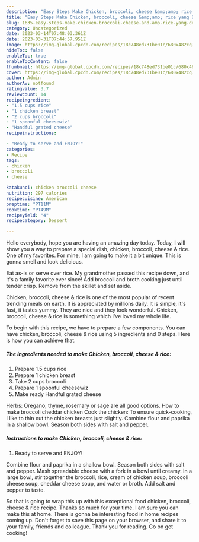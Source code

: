 ```yaml
---
description: "Easy Steps Make Chicken, broccoli, cheese &amp;amp; rice yang Delicious"
title: "Easy Steps Make Chicken, broccoli, cheese &amp;amp; rice yang Delicious"
slug: 1635-easy-steps-make-chicken-broccoli-cheese-and-amp-rice-yang-delicious
category: Uncategorized
date: 2023-03-14T07:48:03.361Z
date: 2023-03-31T07:44:57.951Z
image: https://img-global.cpcdn.com/recipes/18c748ed731be01c/680x482cq70/chicken-broccoli-cheese-rice-recipe-main-photo.jpg
hideToc: false
enableToc: true
enableTocContent: false
thumbnail: https://img-global.cpcdn.com/recipes/18c748ed731be01c/680x482cq70/chicken-broccoli-cheese-rice-recipe-main-photo.jpg
cover: https://img-global.cpcdn.com/recipes/18c748ed731be01c/680x482cq70/chicken-broccoli-cheese-rice-recipe-main-photo.jpg
author: Admin
authorAv: notfound
ratingvalue: 3.7
reviewcount: 14
recipeingredient:
- "1.5 cups rice"
- "1 chicken breast"
- "2 cups broccoli"
- "1 spoonful cheesewiz"
- "Handful grated cheese"
recipeinstructions:

- "Ready to serve and ENJOY!"
categories:
- Recipe
tags:
- chicken
- broccoli
- cheese

katakunci: chicken broccoli cheese 
nutrition: 297 calories
recipecuisine: American
preptime: "PT11M"
cooktime: "PT49M"
recipeyield: "4"
recipecategory: Dessert

---
```



Hello everybody, hope you are having an amazing day today. Today, I will show you a way to prepare a special dish, chicken, broccoli, cheese &amp; rice. One of my favorites. For mine, I am going to make it a bit unique. This is gonna smell and look delicious.

Eat as-is or serve over rice. My grandmother passed this recipe down, and it&#39;s a family favorite ever since! Add broccoli and broth cooking just until tender crisp. Remove from the skillet and set aside.

Chicken, broccoli, cheese &amp; rice is one of the most popular of recent trending meals on earth. It is appreciated by millions daily. It is simple, it's fast, it tastes yummy. They are nice and they look wonderful. Chicken, broccoli, cheese &amp; rice is something which I've loved my whole life.


To begin with this recipe, we have to prepare a few components. You can have chicken, broccoli, cheese &amp; rice using 5 ingredients and 0 steps. Here is how you can achieve that.

<!--inarticleads1-->

##### The ingredients needed to make Chicken, broccoli, cheese &amp; rice:

1. Prepare 1.5 cups rice
1. Prepare 1 chicken breast
1. Take 2 cups broccoli
1. Prepare 1 spoonful cheesewiz
1. Make ready Handful grated cheese


Herbs: Oregano, thyme, rosemary or sage are all good options. How to make broccoli cheddar chicken Cook the chicken: To ensure quick-cooking, I like to thin out the chicken breasts just slightly. Combine flour and paprika in a shallow bowl. Season both sides with salt and pepper. 

<!--inarticleads2-->

##### Instructions to make Chicken, broccoli, cheese &amp; rice:


1. Ready to serve and ENJOY!

Combine flour and paprika in a shallow bowl. Season both sides with salt and pepper. Mash spreadable cheese with a fork in a bowl until creamy. In a large bowl, stir together the broccoli, rice, cream of chicken soup, broccoli cheese soup, cheddar cheese soup, and water or broth. Add salt and pepper to taste. 

So that is going to wrap this up with this exceptional food chicken, broccoli, cheese &amp; rice recipe. Thanks so much for your time. I am sure you can make this at home. There is gonna be interesting food in home recipes coming up. Don't forget to save this page on your browser, and share it to your family, friends and colleague. Thank you for reading. Go on get cooking!
